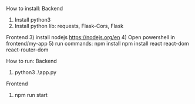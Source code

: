 How to install:
Backend
1) Install python3
2) Install python lib: requests, Flask-Cors, Flask

Frontend
3) install nodejs https://nodejs.org/en
4) Open powershell in frontend/my-app
5) run commands:
    npm install
    npm install react react-dom react-router-dom

How to run:
Backend
1) python3 .\app.py

Frontend
1) npm run start